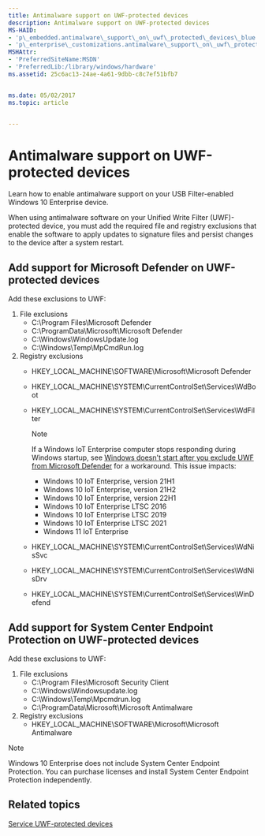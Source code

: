 ```yaml
---
title: Antimalware support on UWF-protected devices
description: Antimalware support on UWF-protected devices
MS-HAID:
- 'p\_embedded.antimalware\_support\_on\_uwf\_protected\_devices\_blue'
- 'p\_enterprise\_customizations.antimalware\_support\_on\_uwf\_protected\_devices'
MSHAttr:
- 'PreferredSiteName:MSDN'
- 'PreferredLib:/library/windows/hardware'
ms.assetid: 25c6ac13-24ae-4a61-9dbb-c8c7ef51bfb7


ms.date: 05/02/2017
ms.topic: article


---
```

# Antimalware support on UWF-protected devices

Learn how to enable antimalware support on your USB Filter-enabled Windows 10 Enterprise device.

When using antimalware software on your Unified Write Filter (UWF)-protected device, you must add the required file and registry exclusions that enable the software to apply updates to signature files and persist changes to the device after a system restart.

## Add support for Microsoft Defender on UWF-protected devices

Add these exclusions to UWF:

1. File exclusions
   * C:\\Program Files\\Microsoft Defender
   * C:\\ProgramData\\Microsoft\\Microsoft Defender
   * C:\\Windows\\WindowsUpdate.log
   * C:\\Windows\\Temp\\MpCmdRun.log
1. Registry exclusions
   * HKEY\_LOCAL\_MACHINE\\SOFTWARE\\Microsoft\\Microsoft Defender
   * HKEY\_LOCAL\_MACHINE\\SYSTEM\\CurrentControlSet\\Services\\WdBoot
   * HKEY\_LOCAL\_MACHINE\\SYSTEM\\CurrentControlSet\\Services\\WdFilter
     > [!NOTE]
     > If a Windows IoT Enterprise computer stops responding during Windows startup, see [Windows doesn't start after you exclude UWF from Microsoft Defender](/troubleshoot/windows-client/performance/windows-hangs-on-startup-after-excluding-uwf-from-microsoft-defender) for a workaround. This issue impacts:
     >
     > -	Windows 10 IoT Enterprise, version 21H1
     > -	Windows 10 IoT Enterprise, version 21H2
     > -	Windows 10 IoT Enterprise, version 22H1
     > -	Windows 10 IoT Enterprise LTSC 2016
     >  -	Windows 10 IoT Enterprise LTSC 2019 
     > -	Windows 10 IoT Enterprise LTSC 2021
     > -	Windows 11 IoT Enterprise 

   * HKEY\_LOCAL\_MACHINE\\SYSTEM\\CurrentControlSet\\Services\\WdNisSvc
   * HKEY\_LOCAL\_MACHINE\\SYSTEM\\CurrentControlSet\\Services\\WdNisDrv
   * HKEY\_LOCAL\_MACHINE\\SYSTEM\\CurrentControlSet\\Services\\WinDefend

## Add support for System Center Endpoint Protection on UWF-protected devices

Add these exclusions to UWF:

1. File exclusions
   * C:\\Program Files\\Microsoft Security Client
   * C:\\Windows\\Windowsupdate.log
   * C:\\Windows\\Temp\\Mpcmdrun.log
   * C:\\ProgramData\\Microsoft\\Microsoft Antimalware
1. Registry exclusions
   * HKEY\_LOCAL\_MACHINE\\SOFTWARE\\Microsoft\\Microsoft Antimalware

> [!Note]
> Windows 10 Enterprise does not include System Center Endpoint Protection. You can purchase licenses and install System Center Endpoint Protection independently.

## Related topics

[Service UWF-protected devices](service-uwf-protected-devices.md)
